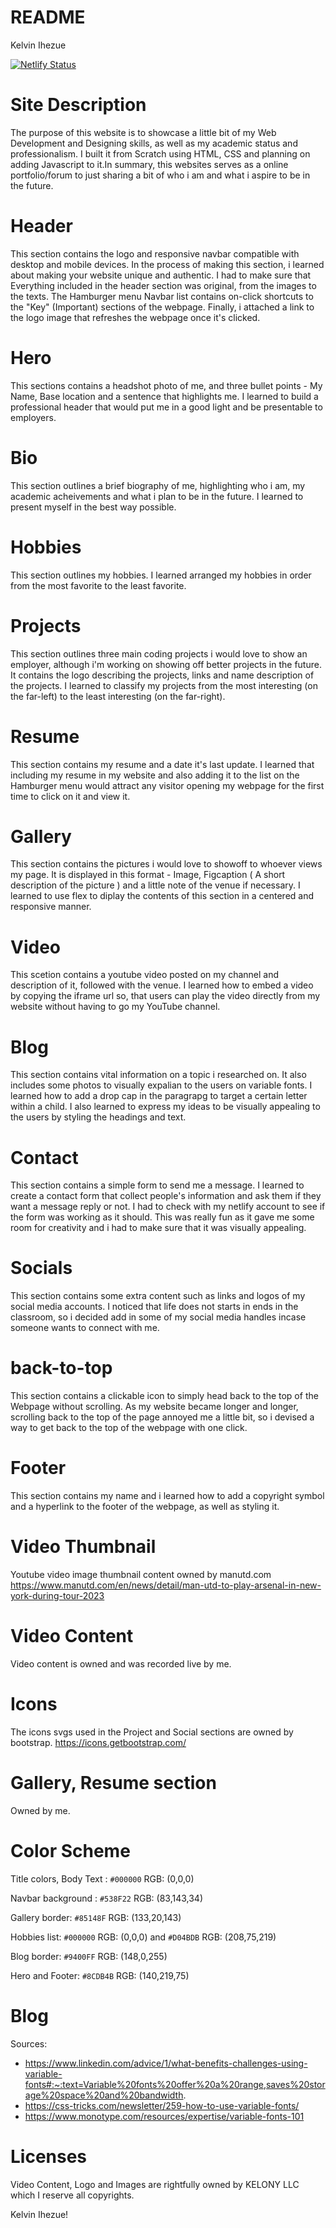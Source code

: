 # README

<!-- Name of the webpage and Ownership-->

Kelvin Ihezue 

<!-- Netlify Status Badge-->

[![Netlify Status](https://api.netlify.com/api/v1/badges/dbecefe4-e882-414c-a6bc-ef9a91578346/deploy-status)](https://app.netlify.com/sites/about-me-kelony11/deploys)

<!-- Site Description -->

# Site Description 
The purpose of this website is to showcase a little bit of my Web Development and Designing skills, as well as my academic status and professionalism. I built it from Scratch using HTML, CSS and planning on adding Javascript to it.In summary, this websites serves as a online portfolio/forum to just sharing a bit of who i am and what i aspire to be in the future.

<!-- Sections of the Webpage -->

# Header 
This section contains the logo and responsive navbar compatible with desktop and mobile devices. In the process of making this section, i learned about making your website unique and authentic. I had to make sure that Everything included in the header section was original, from the images to the texts. The Hamburger menu Navbar list contains on-click shortcuts to the "Key" (Important) sections of the webpage. Finally, i attached a link to the logo image that refreshes the webpage once it's clicked. 

# Hero 
This sections contains a headshot photo of me, and three bullet points - My Name, Base location and a sentence that highlights me. I learned to build a professional header that would put me in a good light and be presentable to employers.

# Bio 
This section outlines a brief biography of me, highlighting who i am, my academic acheivements and what i plan to be in the future. I learned to present myself in the best way possible.

# Hobbies 
This section outlines my hobbies. I learned arranged my hobbies in order from the most favorite to the least favorite. 

# Projects 
This section outlines three main coding projects i would love to show an employer, although i'm working on showing off better projects in the future. It contains the logo describing the projects, links and name description of the projects. I learned to classify my projects from the most interesting (on the far-left) to the least interesting (on the far-right). 
 
# Resume 
This section contains my resume and a date it's last update. I learned that including my resume in my website and also adding it to the list on the Hamburger menu would attract any visitor opening my webpage for the first time to click on it and view it.

# Gallery 
This section contains the pictures i would love to showoff to whoever views my page. It is displayed in this format - Image, Figcaption ( A short description of the picture ) and a little note of the venue if necessary. I learned to use flex to diplay the contents of this section in a centered and responsive manner. 

# Video 
This scetion contains a youtube video posted on my channel and description of it, followed with the venue. I learned how to embed a video by copying the iframe url so, that users can play the video directly from my website without having to go my YouTube channel.

# Blog 
This section contains vital information on a topic i researched on. It also includes some photos to visually expalian to the users on variable fonts. I learned how to add a drop cap in the paragrapg to target a certain letter within a child. I also learned to express my ideas to be visually appealing to the users by styling the headings and text.

# Contact 
This section contains a simple form to send me a message. I learned to create a contact form that collect people's information and ask them if they want a message reply or not. I had to check with my netlify account to see if the form was working as it should. This was really fun as it gave me some room for creativity and i had to make sure that it was visually appealing. 

# Socials 
This section contains some extra content such as links and logos of my social media accounts. I noticed that life does not starts in ends in the classroom, so i decided add in some of my social media handles incase someone wants to connect with me.  

# back-to-top 
This section contains a clickable icon to simply head back to the top of the Webpage without scrolling. As my website became longer and longer, scrolling back to the top of the page annoyed me a little bit, so i devised a way to get back to the top of the webpage with one click.

# Footer 
This section contains my name and i learned how to add a copyright symbol and a hyperlink to the footer of the webpage, as well as styling it. 



<!-- Gallery and Video sources -->
# Video Thumbnail
Youtube video image thumbnail content owned by manutd.com
https://www.manutd.com/en/news/detail/man-utd-to-play-arsenal-in-new-york-during-tour-2023

# Video Content 
Video content is owned and was recorded live by me.

# Icons 
The icons svgs used in the Project and Social sections are owned by bootstrap.
https://icons.getbootstrap.com/

# Gallery, Resume section
Owned by me. 


<!-- Color Scheme -->

# Color Scheme

Title colors, Body Text : `#000000` RGB: (0,0,0)

Navbar background : `#538F22` RGB: (83,143,34)

Gallery border: `#85148F` RGB: (133,20,143)

Hobbies list: `#000000` RGB: (0,0,0) and `#D04BDB` RGB: (208,75,219)

Blog border: `#9400FF` RGB: (148,0,255)

Hero and Footer: `#8CDB4B` RGB: (140,219,75)


<!-- Citations for the blog -->

# Blog 

Sources:
 - https://www.linkedin.com/advice/1/what-benefits-challenges-using-variable-fonts#:~:text=Variable%20fonts%20offer%20a%20range,saves%20storage%20space%20and%20bandwidth.
 - https://css-tricks.com/newsletter/259-how-to-use-variable-fonts/
 - https://www.monotype.com/resources/expertise/variable-fonts-101

<!-- License  & Copyrights -->

# Licenses

Video Content, Logo and Images are rightfully owned by KELONY LLC which I reserve all copyrights.

Kelvin Ihezue!



